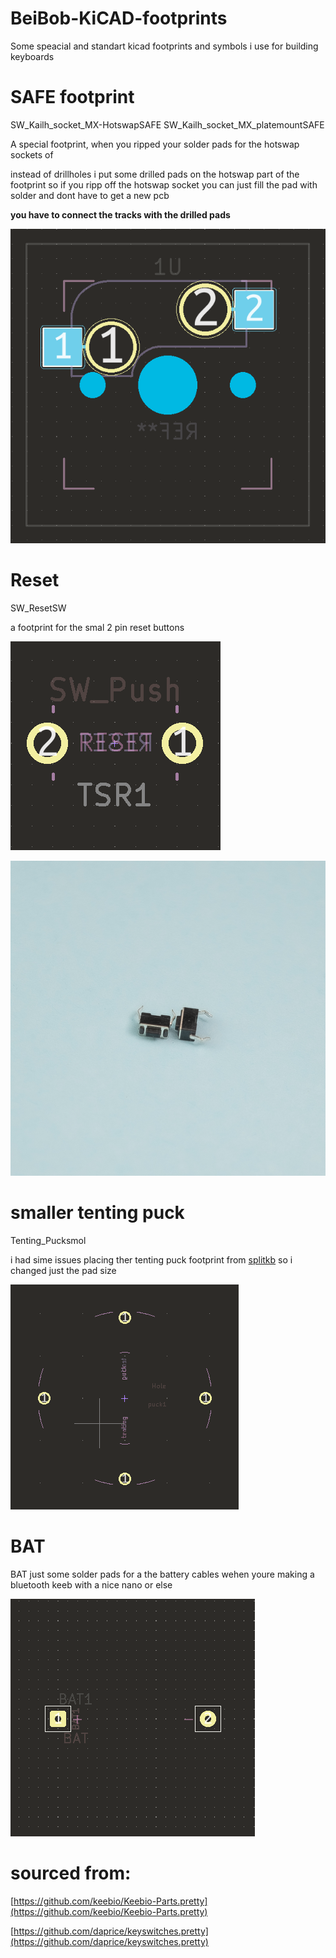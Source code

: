 # BeiBob-KiCAD-footprints
Some speacial and standart kicad footprints and symbols i use for building keyboards

# SAFE footprint
SW_Kailh_socket_MX-HotswapSAFE
SW_Kailh_socket_MX_platemountSAFE

A special footprint, when you ripped your solder pads for the hotswap sockets of

instead of drillholes i put some drilled pads on the hotswap part of the footprint so if you ripp off the hotswap socket you can just fill the pad with solder and dont have to get a new pcb

**you have to connect the tracks with the drilled pads**

![safe footprint](https://github.com/GroooveBob/BeiBob-KiCAD-footprints/blob/main/image/SAFE.png)

# Reset
SW_ResetSW

a footprint for the smal 2 pin reset buttons

![reset footprint](https://github.com/GroooveBob/BeiBob-KiCAD-footprints/blob/main/image/reset.png)

![reset button](https://github.com/GroooveBob/BeiBob-KiCAD-footprints/blob/main/image/resetimage.jpg)

# smaller tenting puck 
Tenting_Pucksmol

i had sime issues placing ther tenting puck footprint from [splitkb](https://github.com/splitkb) so i changed just the pad size

![smol tenting puck](https://github.com/GroooveBob/BeiBob-KiCAD-footprints/blob/main/image/puck.png)

# BAT
BAT
just some solder pads for a the battery cables wehen youre making a bluetooth keeb with a nice nano or else

![BAT](https://github.com/GroooveBob/BeiBob-KiCAD-footprints/blob/main/image/bat.png)


# sourced from:
[https://github.com/keebio/Keebio-Parts.pretty](https://github.com/keebio/Keebio-Parts.pretty)


[https://github.com/daprice/keyswitches.pretty](https://github.com/daprice/keyswitches.pretty)
